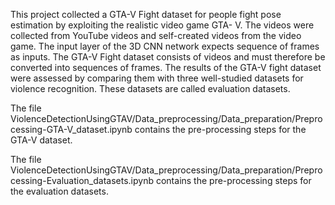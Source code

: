 This project collected a GTA-V Fight dataset for people fight pose estimation by exploiting the realistic video game GTA- V. The videos were collected from YouTube videos and self-created videos from the video game. The input layer of the 3D CNN network expects sequence of frames as inputs. The GTA-V Fight dataset consists of videos and must therefore be converted into sequences of frames. The results of the GTA-V fight dataset were assessed by comparing them with three well-studied datasets for violence recognition. These datasets are called evaluation datasets.

The file ViolenceDetectionUsingGTAV/Data_preprocessing/Data_preparation/Preprocessing-GTA-V_dataset.ipynb contains the pre-processing steps for the GTA-V dataset.

The file ViolenceDetectionUsingGTAV/Data_preprocessing/Data_preparation/Preprocessing-Evaluation_datasets.ipynb contains the pre-processing steps for the evaluation datasets.

